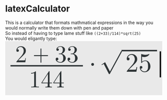 # latexCalculator
This is a calculator that formats mathmatical expressions in the way you would normally write them down with pen and paper </br>
So instead of having to type lame stuff like `((2+33)/114)*sqrt(25)` </br>
You would eligantly type: </br>
![Alt text](/latexMath.png?raw=true "Latex Math")
